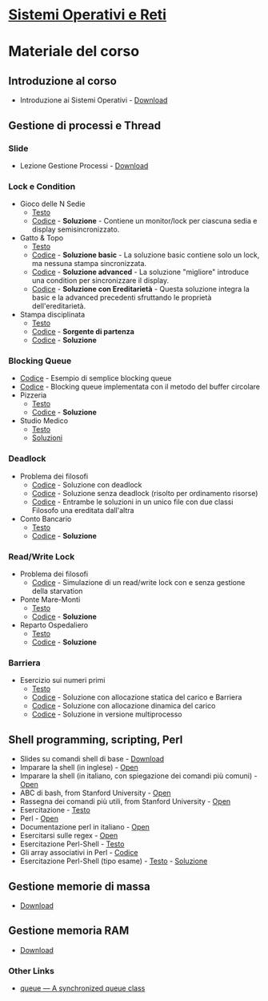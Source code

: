 
# [Sistemi Operativi e Reti](https://sites.google.com/unical.it/inf-sistemioperativi/home-page)

# Materiale del corso

## Introduzione al corso

* Introduzione ai Sistemi Operativi - [Download](https://docs.google.com/presentation/d/1Mjbm7aS5WvZO7ndk7FjtF96lb8q-_JtU)

## Gestione di processi e Thread

### Slide

* Lezione Gestione Processi - [Download](https://docs.google.com/presentation/d/1MjiQOZkOIz8guwp61Q2tsumB1UsoezFT)

### Lock e Condition

* Gioco delle N Sedie
  * [Testo](https://www.mat.unical.it/ianni/SOR-Web/esercitazioni/lock/es1-thread-GiocoSedie.pdf)
  * [Codice](https://www.mat.unical.it/ianni/SOR-Web/codice/lock/sedie/GiocoSedie.py) - **Soluzione** - Contiene un monitor/lock per ciascuna sedia e display semisincronizzato.
* Gatto & Topo
  * [Testo](https://www.mat.unical.it/ianni/SOR-Web/esercitazioni/lock/es2-thread-GattoTopo.pdf)
  * [Codice](https://www.mat.unical.it/ianni/SOR-Web/codice/lock/gatto_topo/basic/gattotopo.py) - **Soluzione basic** - La soluzione basic contiene solo un lock, ma nessuna stampa sincronizzata.
  * [Codice](https://www.mat.unical.it/ianni/SOR-Web/codice/lock/gatto_topo/basic/gattotopo_migliore.py) - **Soluzione advanced** - La soluzione "migliore" introduce una condition per sincronizzare il display.
  * [Codice](https://www.mat.unical.it/ianni/SOR-Web/codice/lock/gatto_topo/basic/gattotopo_inherit.py) - **Soluzione con Ereditarietà** - Questa soluzione integra la basic e la advanced precedenti sfruttando le proprietà dell'ereditarietà.
* Stampa disciplinata
  * [Testo](https://drive.google.com/file/d/1hj3x_p3dGzrCLHx8Faqf2VnBXBaZFtWw/view)
  * [Codice](https://www.mat.unical.it/ianni/SOR-Web/codice/lock/IlMioPrimoThreadGrezzo.py) - **Sorgente di partenza**
  * [Codice](https://www.mat.unical.it/ianni/SOR-Web/codice/lock/IlMioPrimoThread.py) - **Soluzione**

### Blocking Queue

* [Codice](https://www.mat.unical.it/ianni/SOR-Web/codice/blocking_queue/BlockingQueueSimple.py) - Esempio di semplice blocking queue
* [Codice](https://www.mat.unical.it/ianni/SOR-Web/codice/blocking_queue/blocking_queue.py) - Blocking queue implementata con il metodo del buffer circolare
* Pizzeria
  * [Testo](https://www.mat.unical.it/ianni/SOR-Web/esercitazioni/blocking_queue/Pizzeria.pdf)
  * [Codice](https://www.mat.unical.it/ianni/SOR-Web/codice/blocking_queue/pizzeria/Pizzeria.py) - **Soluzione**
* Studio Medico
  * [Testo](https://www.mat.unical.it/ianni/SOR-Web/esercitazioni/blocking_queue/StudioMedico.pdf)
  * [Soluzioni](https://www.mat.unical.it/ianni/SOR-Web/codice/blocking_queue/StudioMedico.zip)

### Deadlock

* Problema dei filosofi
  * [Codice](https://www.mat.unical.it/ianni/SOR-Web/codice/deadlock/filosofi/filosofi_deadlock.py) - Soluzione con deadlock
  * [Codice](https://www.mat.unical.it/ianni/SOR-Web/codice/deadlock/filosofi/filosofi.py) - Soluzione senza deadlock (risolto per ordinamento risorse)
  * [Codice](https://www.mat.unical.it/ianni/SOR-Web/codice/deadlock/filosofi/filosofi_inherit.py) - Entrambe le soluzioni in un unico file con due classi Filosofo una ereditata dall'altra
* Conto Bancario
  * [Testo](https://www.mat.unical.it/ianni/SOR-Web/esercitazioni/deadlock/ContoBancario.pdf)
  * [Codice](https://www.mat.unical.it/ianni/SOR-Web/codice/deadlock/conto_bancario/ContoBancarioTutto.py) - **Soluzione**

### Read/Write Lock

* Problema dei filosofi
  * [Codice](http://www.mat.unical.it/ianni/SOR-Web/codice/readwritelock/readwritelock.py) - Simulazione di un read/write lock con e senza gestione della starvation
* Ponte Mare-Monti
  * [Testo](https://www.mat.unical.it/ianni/SOR-Web/esercitazioni/altro/PonteMareMonti.pdf)
  * [Codice](https://www.mat.unical.it/ianni/SOR-Web/codice/altro/ponte_mare_monti/PonteMareMonti.py) - **Soluzione**
* Reparto Ospedaliero
  * [Testo](https://www.mat.unical.it/ianni/SOR-Web/esercitazioni/altro/Reparto.pdf)
  * [Codice](https://www.mat.unical.it/ianni/SOR-Web/codice/altro/reparto_ospedaliero/con_starvation/Stanza.py) - **Soluzione**

### Barriera

* Esercizio sui numeri primi
  * [Testo](https://www.mat.unical.it/ianni/SOR-Web/esercitazioni/barriera/NumeriPrimi.pdf)
  * [Codice](https://www.mat.unical.it/ianni/SOR-Web/codice/barriera/CyclicBarrier.py) - Soluzione con allocazione statica del carico e Barriera
  * [Codice](https://www.mat.unical.it/ianni/SOR-Web/codice/barriera/CyclicBarrierDinamico.py) - Soluzione con allocazione dinamica del carico
  * [Codice](https://www.mat.unical.it/ianni/SOR-Web/codice/barriera/CyclicBarrierProcess.py) - Soluzione in versione multiprocesso

## Shell programming, scripting, Perl

* Slides su comandi shell di base - [Download](https://www.mat.unical.it/ianni/SOR-Web/slides/lezioneSO-3-Shell.pptx)
* Imparare la shell (in inglese) - [Open](https://www.mat.unical.it/ianni/SOR-Web/slides/lezioneSO-3-Shell.pptx)
* Imparare la shell (in italiano, con spiegazione dei comandi più comuni) - [Open](https://www.mat.unical.it/informatica/SistemiOperativiEReti?action=AttachFile&do=view&target=shell_linux.pdf)
* ABC di bash, from Stanford University - [Open](http://www.compciv.org/bash-guide/)
* Rassegna dei comandi più utili, from Stanford University - [Open](http://www.compciv.org/unix-tools/)
* Esercitazione - [Testo](https://www.mat.unical.it/ianni/SOR-Web/esercitazioni/shell/EsercitazioneShell.docx)
* Perl - [Open](https://docs.google.com/presentation/d/1ZRYqar8vkFxQylDi-x70VMfy571zXYB6u79ly27nlds/edit?usp=sharing)
* Documentazione perl in italiano - [Open](https://pod2it.sourceforge.net/pods/perlfunc.html)
* Esercitarsi sulle regex - [Open](http://regex101.com/)
* Esercitazione Perl-Shell - [Testo](https://www.mat.unical.it/ianni/SOR-Web/esercitazioni/shell/EsercitazionePerlShell.docx)
* Gli array associativi in Perl - [Codice](https://www.mat.unical.it/ianni/SOR-Web/codice/altro/perl/esempiArrayAssociativi.pl)
* Esercitazione Perl-Shell (tipo esame) - [Testo](https://www.mat.unical.it/ianni/SOR-Web/esercitazioni/shell/EsercitazioneDiskUsage.docx) - [Soluzione](https://www.mat.unical.it/ianni/SOR-Web/codice/altro/perl/checkExtensions.zip)

## Gestione memorie di massa

* [Download](https://docs.google.com/presentation/d/1s1bV3jMiZHF1gvOplSdR2A3z6GVVHnQr)

## Gestione memoria RAM

* [Download](https://docs.google.com/presentation/d/1tIphj1INazIdbY49Xk82yVoY9hRFZVwh)

### Other Links

* [queue — A synchronized queue class](https://docs.python.org/3/library/queue.html)
